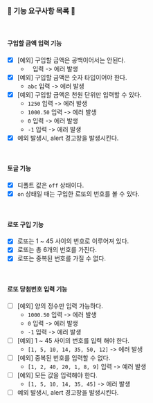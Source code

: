 ### 🎯 기능 요구사항 목록 🎯

<br>

#### 구입할 금액 입력 기능

- [x] [예외] 구입할 금액은 공백이어서는 안된다.
  - ` ` 입력 -> 에러 발생
- [x] [예외] 구입할 금액은 숫자 타입이어야 한다.
  - `abc` 입력 -> 에러 발생
- [x] [예외] 구입할 금액은 천원 단위만 입력할 수 있다.
  - `1250` 입력 -> 에러 발생
  - `1000.50` 입력 -> 에러 발생
  - `0` 입력 -> 에러 발생
  - `-1` 입력 -> 에러 발생
- [x] 예외 발생시, alert 경고창을 발생시킨다.

<br>

#### 토글 기능

- [x] 디폴트 값은 `off` 상태이다.
- [x] `on` 상태일 때는 구입한 로또의 번호를 볼 수 있다.

<br>

#### 로또 구입 기능

- [x] 로또는 1 ~ 45 사이의 번호로 이루어져 있다.
- [x] 로또는 총 6개의 번호를 가진다.
- [x] 로또는 중복된 번호를 가질 수 없다.

<br>

#### 로또 당첨번호 입력 기능

- [ ] [예외] 양의 정수만 입력 가능하다.
  - `1000.50` 입력 -> 에러 발생
  - `0` 입력 -> 에러 발생
  - `-1` 입력 -> 에러 발생
- [ ] [예외] 1 ~ 45 사이의 번호를 입력 해야 한다.
  - `[1, 5, 10, 14, 35, 50, 12]` -> 에러 발생
- [ ] [예외] 중복된 번호를 입력할 수 없다.
  - `[1, 2, 40, 20, 1, 8, 9]` 입력 -> 예러 발생
- [ ] [예외] 모든 값을 입력해야 한다.
  - `[1, 5, 10, 14, 35, 45]` -> 에러 발생
- [ ] 예외 발생시, alert 경고창을 발생시킨다.
